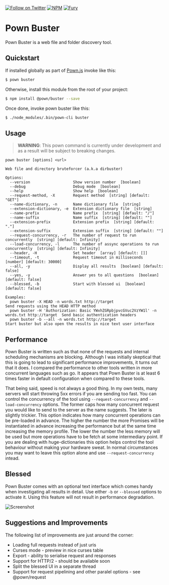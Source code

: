 [![Follow on Twitter](https://img.shields.io/twitter/follow/pownjs.svg?logo=twitter)](https://twitter.com/pownjs)
[![NPM](https://img.shields.io/npm/v/@pown/buster.svg)](https://www.npmjs.com/package/@pown/buster)
[![Fury](https://img.shields.io/badge/version-2x%20Fury-red.svg)](https://github.com/pownjs/lobby)

# Pown Buster 

Pown Buster is a web file and folder discovery tool.

## Quickstart

If installed globally as part of [Pown.js](https://github.com/pownjs/pown) invoke like this:

```sh
$ pown buster
```

Otherwise, install this module from the root of your project:

```sh
$ npm install @pown/buster --save
```

Once done, invoke pown buster like this:

```sh
$ ./node_modules/.bin/pown-cli buster
```

## Usage

> **WARNING**: This pown command is currently under development and as a result will be subject to breaking changes.

```
pown buster [options] <url>

Web file and directory bruteforcer (a.k.a dirbuster)

Options:
  --version                   Show version number  [boolean]
  --debug                     Debug mode  [boolean]
  --help                      Show help  [boolean]
  --request-method, -X        Request method  [string] [default: "GET"]
  --name-dictionary, -n       Name dictionary file  [string]
  --extension-dictionary, -e  Extension dictionary file  [string]
  --name-prefix               Name prefix  [string] [default: "/"]
  --name-suffix               Name suffix  [string] [default: ""]
  --extension-prefix          Extension prefix  [string] [default: "."]
  --extension-suffix          Extension suffix  [string] [default: ""]
  --request-concurrency, -r   The number of request to run concurrently  [string] [default: Infinity]
  --load-concurrency, -l      The number of assync operations to run concurrently  [string] [default: Infinity]
  --header, -H                Set header  [array] [default: []]
  --timeout, -t               Request timeout in milliseconds  [number] [default: 30000]
  --all, -y                   Display all results  [boolean] [default: false]
  --yes, -y                   Answer yes to all questions  [boolean] [default: false]
  --blessed, -b               Start with blessed ui  [boolean] [default: false]

Examples:
  pown buster -X HEAD -n words.txt http://target                                             Send requests using the HEAD HTTP method
  pown buster -H 'Authorization: Basic YWxhZGRpbjpvcGVuc2VzYW1l' -n words.txt http://target  Send basic authentication headers
  pown buster -b --all -n words.txt http://target                                            Start buster but also open the results in nice text user interface
```

## Performance

Pown Buster is written such as that none of the requests and internal scheduling mechanisms are blocking. Although I was initially skeptical that this is going to lead to significant performance improvements, it turns out that it does. I compared the performance to other tools written in more concurrent languages such as go. It appears that Pown Buster is at least 6 times faster in default configuration when compared to these tools.

That being said, speed is not always a good thing. In my own tests, many servers will start throwing 5xx errors if you are sending too fast. You can control the concurrency of the tool using `--request-concurrency` and `--load-concurrency` options. The former caps how many concurrent request you would like to send to the server as the name suggests. The later is slightly trickier. This option indicates how many concurrent operations can be pre-loaded in advance. The higher the number the more Promises will be instantiated in advance increasing the performance but at the same time increasing the memory profile. The lower the number the less memory will be used but more operations have to be fetch at some intermediary point. If you are dealing with huge-dictionaries this option helps control the tool behaviour without making your hardware sweat. In normal circumstances you may want to leave this option alone and use `--request-concurrency` intead.

## Blessed

Pown Buster comes with an optional text interface which comes handy when investigating all results in detail. Use either `-b` or `--blessed` options to activate it. Using this feature will not result in performance degradation.

![Screenshot](https://media.githubusercontent.com/media/pownjs/pown-buster/master/screenshots/01.png)

## Suggestions and Improvements

The following list of improvements are just around the corner:

* Loading full requests instead of just uris
* Curses mode - preview in nice curses table
* Export - ability to serialise request and responses
* Support for HTTP/2 - should be available soon
* Split the blessed UI in a separate thread
* Support for request pipelining and other paralel options - see @pown/request
